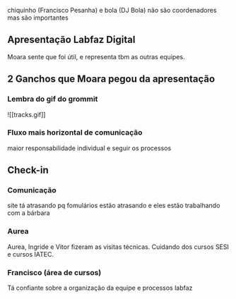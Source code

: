 chiquinho (Francisco Pesanha) e bola (DJ Bola) não são coordenadores mas são importantes

## Apresentação Labfaz Digital

Moara sente que foi útil, e representa tbm as outras equipes.


## 2 Ganchos que Moara pegou da apresentação

### Lembra do gif do grommit

![[tracks.gif]]

### Fluxo mais horizontal de comunicação
maior responsabilidade individual e seguir os processos


## Check-in
### Comunicação
site tá atrasando pq fomulários estão atrasando e eles estão trabalhando com a bárbara

### Aurea
Aurea, Ingride e Vitor fizeram as visitas técnicas. Cuidando dos cursos SESI e cursos IATEC.

### Francisco (área de cursos)
Tá confiante sobre a organização da equipe e processos labfaz

